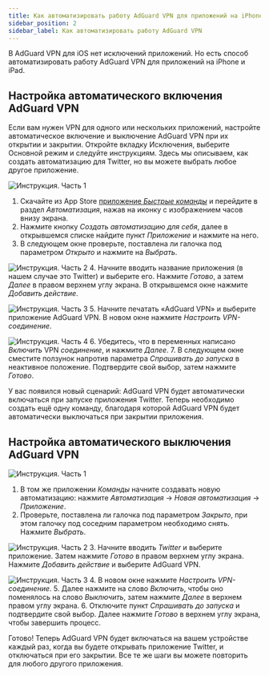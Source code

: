 ```yaml
---
title: Как автоматизировать работу AdGuard VPN для приложений на iPhone и iPad
sidebar_position: 2
sidebar_label: Как автоматизировать работу AdGuard VPN
---
```


В AdGuard VPN для iOS нет исключений приложений. Но есть способ автоматизировать работу AdGuard VPN для приложений на iPhone и iPad.

## Настройка автоматического включения AdGuard VPN

Если вам нужен VPN для одного или нескольких приложений, настройте автоматическое включение и выключение AdGuard VPN при их открытии и закрытии. Откройте вкладку Исключения, выберите Основной режим и следуйте инструкциям. Здесь мы описываем, как создать автоматизацию для Twitter, но вы можете выбрать любое другое приложение.

![Инструкция. Часть 1](https://cdn.adguardvpn.com/public/Adguard/Blog/VPNauto/vpn_on1_en.jpg)

1. Скачайте из App Store [приложение *Быстрые команды*](https://apps.apple.com/us/app/shortcuts/id915249334) и перейдите в раздел *Автоматизация*, нажав на иконку с изображением часов внизу экрана.
2. Нажмите кнопку *Создать автоматизацию для себя*, далее в открывшемся списке найдите пункт *Приложение* и нажмите на него.
3. В следующем окне проверьте, поставлена ли галочка под параметром *Открыто* и нажмите на *Выбрать*.

![Инструкция. Часть 2](https://cdn.adguardvpn.com/public/Adguard/Blog/VPNauto/vpn_on2_en.jpg)
4. Начните вводить название приложения (в нашем случае это Twitter) и выберите его. Нажмите *Готово*, а затем *Далее* в правом верхнем углу экрана. В открывшемся окне нажмите *Добавить действие*.

![Инструкция. Часть 3](https://cdn.adguardvpn.com/public/Adguard/Blog/VPNauto/vpn_on3_en.jpg)
5. Начните печатать «AdGuard VPN» и выберите приложение AdGuard VPN. В новом окне нажмите *Настроить VPN-соединение*.

![Инструкция. Часть 4](https://cdn.adguardvpn.com/public/Adguard/Blog/VPNauto/vpn_on4_en.jpg)
6. Убедитесь, что в переменных написано *Включить* VPN *соединение*, и нажмите *Далее*.
7. В следующем окне сместите ползунок напротив параметра *Спрашивать до запуска* в неактивное положение. Подтвердите свой выбор, затем нажмите *Готово*.

У вас появился новый сценарий: AdGuard VPN будет автоматически включаться при запуске приложения Twitter. Теперь необходимо создать ещё одну команду, благодаря которой AdGuard VPN будет автоматически выключаться при закрытии приложения.

## Настройка автоматического выключения AdGuard VPN

![Инструкция. Часть 1](https://cdn.adguardvpn.com/public/Adguard/Blog/VPNauto/vpn_off1_en.jpg)

1. В том же приложении *Команды* начните создавать новую автоматизацию: нажмите *Автоматизация* → *Новая автоматизация* → *Приложение*.
2. Проверьте, поставлена ли галочка под параметром *Закрыто*, при этом галочку под соседним параметром необходимо снять. Нажмите *Выбрать*.

![Инструкция. Часть 2](https://cdn.adguardvpn.com/public/Adguard/Blog/VPNauto/vpn_off2_en.jpg)
3. Начните вводить *Twitter* и выберите приложение. Затем нажмите *Готово* в правом верхнем углу экрана. Нажмите *Добавить действие* и выберите AdGuard VPN.

![Инструкция. Часть 3](https://cdn.adguardvpn.com/public/Adguard/Blog/VPNauto/vpn_off3_en.jpg)
4. В новом окне нажмите *Настроить VPN-соединение*.
5. Далее нажмите на слово *Включить*, чтобы оно поменялось на слово *Выключить*, затем нажмите *Далее* в верхнем правом углу экрана.
6. Отключите пункт *Спрашивать до запуска* и подтвердите свой выбор. Далее нажмите *Готово* в верхнем углу экрана, чтобы завершить процесс.

Готово! Теперь AdGuard VPN будет включаться на вашем устройстве каждый раз, когда вы будете открывать приложение Twitter, и отключаться при его закрытии. Все те же шаги вы можете повторить для любого другого приложения.
